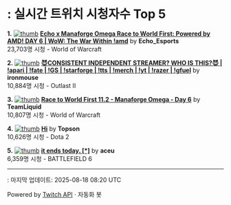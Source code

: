 # : 실시간 트위치 시청자수 Top 5

**1.** [![thumb](https://static-cdn.jtvnw.net/previews-ttv/live_user_echo_esports-320x180.jpg)](https://twitch.tv/Echo_Esports)
**[Echo x Manaforge Omega Race to World First: Powered by AMD!  DAY 6 | WoW: The War Within !amd](https://twitch.tv/Echo_Esports)** by **Echo_Esports**<br>23,703명 시청  - World of Warcraft

**2.** [![thumb](https://static-cdn.jtvnw.net/previews-ttv/live_user_ironmouse-320x180.jpg)](https://twitch.tv/ironmouse)
**[😈CONSISTENT INDEPENDENT STREAMER? WHO IS THIS?😈 | !apari | !fate | !GS | !starforge | !tts | !merch | !yt | !razer | !gfuel](https://twitch.tv/ironmouse)** by **ironmouse**<br>10,884명 시청  - Outlast II

**3.** [![thumb](https://static-cdn.jtvnw.net/previews-ttv/live_user_teamliquid-320x180.jpg)](https://twitch.tv/TeamLiquid)
**[Race to World First 11.2 - Manaforge Omega - Day 6](https://twitch.tv/TeamLiquid)** by **TeamLiquid**<br>10,807명 시청  - World of Warcraft

**4.** [![thumb](https://static-cdn.jtvnw.net/previews-ttv/live_user_topson-320x180.jpg)](https://twitch.tv/Topson)
**[Hi](https://twitch.tv/Topson)** by **Topson**<br>10,626명 시청  - Dota 2

**5.** [![thumb](https://static-cdn.jtvnw.net/previews-ttv/live_user_aceu-320x180.jpg)](https://twitch.tv/aceu)
**[it ends today. [*]](https://twitch.tv/aceu)** by **aceu**<br>6,359명 시청  - BATTLEFIELD 6


---
: 마지막 업데이트: 2025-08-18 08:20 UTC

Powered by [Twitch API](https://dev.twitch.tv/docs/api/reference) · 자동화 봇